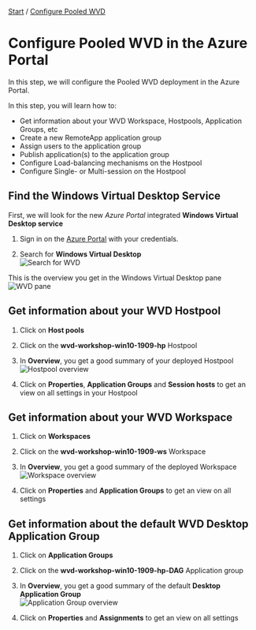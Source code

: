 [Start](/CA-Microsoft-WVD_ARM-Workshop/) / [Configure Pooled WVD](/CA-Microsoft-WVD_ARM-Workshop/Configure%20Pooled%20WVD)
# Configure Pooled WVD in the Azure Portal

In this step, we will configure the Pooled WVD deployment in the Azure Portal.


In this step, you will learn how to:
* Get information about your WVD Workspace, Hostpools, Application Groups, etc
* Create a new RemoteApp application group
* Assign users to the application group
* Publish application(s) to the application group
* Configure Load-balancing mechanisms on the Hostpool
* Configure Single- or Multi-session on the Hostpool

## Find the Windows Virtual Desktop Service
First, we will look for the new *Azure Portal* integrated **Windows Virtual Desktop service**

1. Sign in on the [Azure Portal](https://portal.azure.com) with your credentials.

2. Search for **Windows Virtual Desktop**<br/>
![Search for WVD](https://michawets.github.io/CA-Microsoft-WVD_ARM-Workshop/images/AzurePortal-SearchWindowsVirtualDesktop.png)

This is the overview you get in the Windows Virtual Desktop pane<br/>
![WVD pane](https://michawets.github.io/CA-Microsoft-WVD_ARM-Workshop/images/AzurePortal-SearchWindowsVirtualDesktop-Overview.png)

## Get information about your WVD Hostpool

1. Click on **Host pools**

2. Click on the **wvd-workshop-win10-1909-hp** Hostpool

3. In **Overview**, you get a good summary of your deployed Hostpool<br/>
![Hostpool overview](https://michawets.github.io/CA-Microsoft-WVD_ARM-Workshop/images/AzurePortal-WVD-ReviewHostpoolSettings.png)

4. Click on **Properties**, **Application Groups** and **Session hosts** to get an view on all settings in your Hostpool

## Get information about your WVD Workspace

1. Click on **Workspaces**

2. Click on the **wvd-workshop-win10-1909-ws** Workspace

3. In **Overview**, you get a good summary of the deployed Workspace<br/>
![Workspace overview](https://michawets.github.io/CA-Microsoft-WVD_ARM-Workshop/images/AzurePortal-WVD-ReviewWorkspaceSettings.png)

4. Click on **Properties** and **Application Groups** to get an view on all settings

## Get information about the default WVD Desktop Application Group

1. Click on **Application Groups**

2. Click on the **wvd-workshop-win10-1909-hp-DAG** Application group

3. In **Overview**, you get a good summary of the default **Desktop Application Group**<br/>
![Application Group overview](https://michawets.github.io/CA-Microsoft-WVD_ARM-Workshop/images/AzurePortal-WVD-ReviewApplicationGroupSettings.png)

4. Click on **Properties** and **Assignments** to get an view on all settings

<script type="text/javascript">
    setTimeout(function() { 
            document.getElementById("sidebar").style.display = "none";
            document.getElementById("main-content").style.width = "90%"
            var x = document.getElementsByClassName('inner clearfix'); 
            x[0].style.width = "75%";
            var x = document.getElementsByClassName('inner'); 
            x[0].style.width = "90%";
            var x = document.getElementsByTagName('h1'); 
            x[0].style.width = "90%";
            x[0].style.textAlign = "center"
            x[0].innerHTML = "Microsoft & Cloud-Architect WVD Workshop"
        }, 250);
</script>